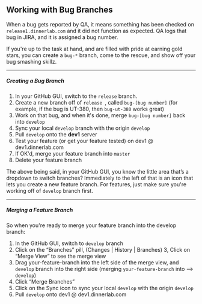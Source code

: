 ## Working with Bug Branches

When a bug gets reported by QA, it means something has been checked on `release1.dinnerlab.com` and it did not function as expected. QA logs that bug in JIRA, and it is assigned a bug number.

If you're up to the task at hand, and are filled with pride at earning gold stars, you can create a `bug-*` branch, come to the rescue, and show off your bug smashing skillz.

---

##### Creating a Bug Branch

1. In your GitHub GUI, switch to the `release` branch.
2. Create a new branch off of `release `, called `bug-[bug number]` (for example, if the bug is UT-380, then `bug-ut-380` works great)
3. Work on that bug, and when it's done, merge `bug-[bug number]` back into `develop`
4. Sync your local `develop` branch with the origin `develop`
4. Pull `develop` onto the **dev1** server
5. Test your feature (or get your feature tested) on dev1 @ dev1.dinnerlab.com
6. If OK'd, merge your feature branch into `master`
7. Delete your feature branch

The above being said, in your GitHub GUI, you know the little area that’s a dropdown to switch branches? Immediately to the left of that is an icon that lets you create a new feature branch. For features, just make sure you're working off of `develop` branch first.

---

##### Merging a Feature Branch
So when you're ready to merge your feature branch into the develop branch:

1. In the GitHub GUI, switch to `develop` branch
2. Click on the “Branches” pill,  (Changes | History | Branches)
3, Click on “Merge View” to see the merge view
4. Drag your-feature-branch into the left side of the merge view, and `develop` branch into the right side (merging `your-feature-branch` into —> `develop`)
5. Click “Merge Branches”
6. Click on the Sync icon to sync your local `develop` with the origin `develop`
7. Pull `develop` onto dev1 @ dev1.dinnerlab.com